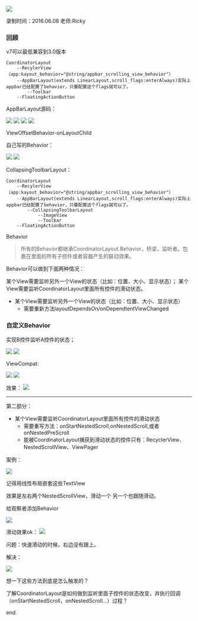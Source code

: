 ![](https://github.com/IvyZh/Android_Learning/blob/master/DN/UI/imgs/QQ%E6%88%AA%E5%9B%BE.png)

录制时间：2016.06.08
老师:Ricky


### 回顾

v7可以最低兼容到3.0版本

	CoordinatorLayout
		--RecylerView（app:kayout_behavior="@string/appbar_scrolling_view_behavior"）
		--AppBarLayout(extends LinearLayout,scroll_flags:enterAlways)实际上appbar已经配置了behavior，只要配置这个flags就可以了。
			--Toolbar
		--FloatingActionButton


AppBarLayout源码：

![](https://github.com/IvyZh/Android_Learning/blob/master/DN/UI/imgs/QQ%E6%88%AA%E5%9B%BE20170307124105.png)
![](https://github.com/IvyZh/Android_Learning/blob/master/DN/UI/imgs/QQ%E6%88%AA%E5%9B%BE20170307124622.png)
![](https://github.com/IvyZh/Android_Learning/blob/master/DN/UI/imgs/QQ%E6%88%AA%E5%9B%BE20170307124641.png)
![](https://github.com/IvyZh/Android_Learning/blob/master/DN/UI/imgs/QQ%E6%88%AA%E5%9B%BE20170307125059.png)

ViewOffsetBehavior-onLayoutChild

自己写的Behavior：

![](https://github.com/IvyZh/Android_Learning/blob/master/DN/UI/imgs/QQ%E6%88%AA%E5%9B%BE20170307125641.png)
![](https://github.com/IvyZh/Android_Learning/blob/master/DN/UI/imgs/QQ%E6%88%AA%E5%9B%BE20170307125755.png)


CollapsingToolbarLayout：


	CoordinatorLayout
		--RecylerView（app:kayout_behavior="@string/appbar_scrolling_view_behavior"）
		--AppBarLayout(extends LinearLayout,scroll_flags:enterAlways)实际上appbar已经配置了behavior，只要配置这个flags就可以了。
			--CollapsingToolbarLayout
				--ImageView
				--Toolbar
		--FloatingActionButton


Behavior

> 所有的Behavior都继承CoordinatorLayout.Behavior，桥梁，监听者。包裹在里面的所有子控件或者容器产生的联动效果。

Behavior可以做到下面两种情况：

某个View需要监听另外一个View的状态（比如：位置、大小、显示状态）；
某个View需要监听CoordinatorLayout里面所有控件的滑动状态。




- 某个View需要监听另外一个View的状态（比如：位置、大小、显示状态）
	- 需要重新方法layoutDependsOn/onDependtentViewChanged


### 自定义Behavior ###

实现B控件监听A控件的状态；

![](https://github.com/IvyZh/Android_Learning/blob/master/DN/UI/imgs/QQ%E6%88%AA%E5%9B%BE20170307144528.png)
![](https://github.com/IvyZh/Android_Learning/blob/master/DN/UI/imgs/QQ%E6%88%AA%E5%9B%BE20170307145542.png)

ViewCompat:

![](https://github.com/IvyZh/Android_Learning/blob/master/DN/UI/imgs/QQ%E6%88%AA%E5%9B%BE20170307151742.png)
![](https://github.com/IvyZh/Android_Learning/blob/master/DN/UI/imgs/QQ%E6%88%AA%E5%9B%BE20170307152010.png)


效果：
![](https://github.com/IvyZh/Android_Learning/blob/master/DN/UI/imgs/QQ%E6%88%AA%E5%9B%BE20170307152129.png)

---

第二部分：


- 某个View需要监听CoordinatorLayout里面所有控件的滑动状态
	- 需要重写方法：onStartNestedScroll,onNestedScroll,或者onNestedPreScroll
	- 能被CoordinatorLayout捕获到滑动状态的控件只有：RecyclerView、NestedScrollView、ViewPager

案例：

![](https://github.com/IvyZh/Android_Learning/blob/master/DN/UI/imgs/QQ%E6%88%AA%E5%9B%BE20170307154731.png)

记得用线性布局嵌套这些TextView

效果是左右两个NestedScrollView，滑动一个 另一个也跟随滑动。

给观察者添加Behavior

![](https://github.com/IvyZh/Android_Learning/blob/master/DN/UI/imgs/QQ%E6%88%AA%E5%9B%BE20170307155401.png)

滑动效果ok：
![](https://github.com/IvyZh/Android_Learning/blob/master/DN/UI/imgs/QQ%E6%88%AA%E5%9B%BE20170307155438.png)

问题：快速滑动的时候，右边没有跟上。

解决：

![](https://github.com/IvyZh/Android_Learning/blob/master/DN/UI/imgs/QQ%E6%88%AA%E5%9B%BE20170307160001.png)


想一下这些方法到底是怎么触发的？

了解CoordinatorLayout是如何做到监听里面子控件的状态改变，并执行回调（onStartNestedScroll，onNestedScroll...）过程？


end.











